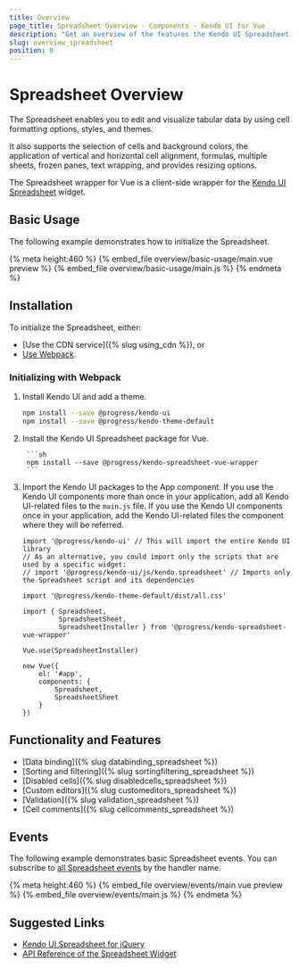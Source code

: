 ```yaml
---
title: Overview
page_title: Spreadsheet Overview - Components - Kendo UI for Vue
description: "Get an overview of the features the Kendo UI Spreadsheet wrapper for Vue delivers and use the component in Vue projects."
slug: overview_spreadsheet
position: 0
---
```


<div><WrapperBanner></WrapperBanner></div>

# Spreadsheet Overview

The Spreadsheet enables you to edit and visualize tabular data by using cell formatting options, styles, and themes.

It also supports the selection of cells and background colors, the application of vertical and horizontal cell alignment, formulas, multiple sheets, frozen panes, text wrapping, and provides resizing options.

The Spreadsheet wrapper for Vue is a client-side wrapper for the [Kendo UI Spreadsheet](https://docs.telerik.com/kendo-ui/api/javascript/ui/spreadsheet) widget.

<div data-component="StartFreeTrialSection"></div>

## Basic Usage

The following example demonstrates how to initialize the Spreadsheet.

{% meta height:460 %}
{% embed_file overview/basic-usage/main.vue preview %}
{% embed_file overview/basic-usage/main.js %}
{% endmeta %}


## Installation

To initialize the Spreadsheet, either:

* [Use the CDN service]({% slug using_cdn %}), or
* [Use Webpack](#toc-initializing-with-webpack).

### Initializing with Webpack

1. Install Kendo UI and add a theme.

  	```sh
  	npm install --save @progress/kendo-ui
  	npm install --save @progress/kendo-theme-default
  	```

1. Install the Kendo UI Spreadsheet package for Vue.

    	```sh
    	npm install --save @progress/kendo-spreadsheet-vue-wrapper
    	```

1. Import the Kendo UI packages to the App component. If you use the Kendo UI components more than once in your application, add all Kendo UI-related files to the `main.js` file. If you use the Kendo UI components once in your application, add the Kendo UI-related files the component where they will be referred.

  	```js-no-run
  	import '@progress/kendo-ui' // This will import the entire Kendo UI library
  	// As an alternative, you could import only the scripts that are used by a specific widget:
  	// import '@progress/kendo-ui/js/kendo.spreadsheet' // Imports only the Spreadsheet script and its dependencies

  	import '@progress/kendo-theme-default/dist/all.css'

  	import { Spreadsheet,
  			 SpreadsheetSheet,
  			 SpreadsheetInstaller } from '@progress/kendo-spreadsheet-vue-wrapper'

  	Vue.use(SpreadsheetInstaller)

  	new Vue({
  		el: '#app',
  		components: {
  			Spreadsheet,
  			SpreadsheetSheet
  		}
  	})
  	```

## Functionality and Features

* [Data binding]({% slug databinding_spreadsheet %})
* [Sorting and filtering]({% slug sortingfiltering_spreadsheet %})
* [Disabled cells]({% slug disabledcells_spreadsheet %})
* [Custom editors]({% slug customeditors_spreadsheet %})
* [Validation]({% slug validation_spreadsheet %})
* [Cell comments]({% slug cellcomments_spreadsheet %})

## Events

The following example demonstrates basic Spreadsheet events. You can subscribe to [all Spreadsheet events](https://docs.telerik.com/kendo-ui/api/javascript/ui/spreadsheet#events) by the handler name.

{% meta height:460 %}
{% embed_file overview/events/main.vue preview %}
{% embed_file overview/events/main.js %}
{% endmeta %}

## Suggested Links

* [Kendo UI Spreadsheet for jQuery](https://docs.telerik.com/kendo-ui/controls/data-management/spreadsheet/overview)
* [API Reference of the Spreadsheet Widget](https://docs.telerik.com/kendo-ui/api/javascript/ui/spreadsheet)
